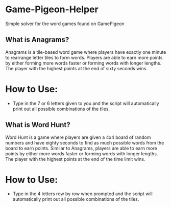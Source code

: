 # Game-Pigeon-Helper
Simple solver for the word games found on GamePigeon 

## What is Anagrams?
Anagrams is a tile-based word game where players have exactly one minute to rearrange letter tiles to form words. Players are able to earn more points by either forming more words faster or forming words with longer lengths. The player with the highest points at the end of sixty seconds wins.  

# How to Use:
- Type in the 7 or 6 letters given to you and the script will automatically print out all possible combinations of the tiles. 

## What is Word Hunt?
Word Hunt is a game where players are given a 4x4 board of random numbers and have eighty seconds to find as much possible words from the board to earn points. Similar to Anagrams, players are able to earn more points by either more words faster or forming words with longer lengths. The player with the highest points at the end of the time limit wins. 

# How to Use:
- Type in the 4 letters row by row when prompted and the script will automatically print out all possible combinations of the tiles. 
